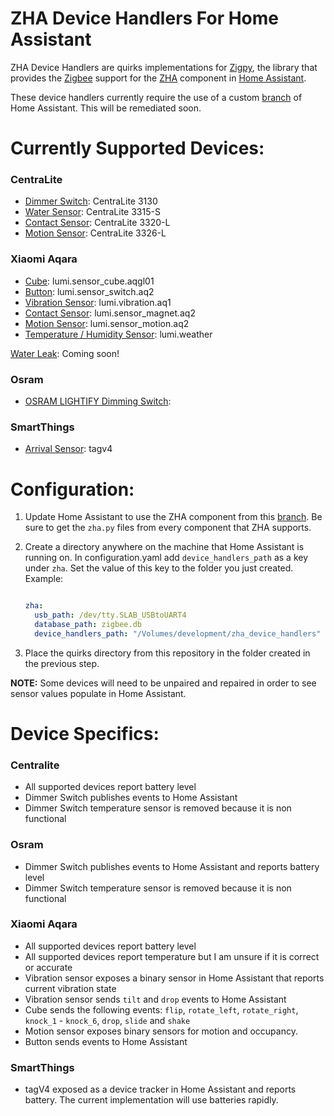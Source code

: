 # ZHA Device Handlers For Home Assistant

ZHA Device Handlers are quirks implementations for [Zigpy](https://github.com/zigpy/zigpy), the library that provides the [Zigbee](http://www.zigbee.org) support for the [ZHA](https://www.home-assistant.io/components/zha/) component in [Home Assistant](https://www.home-assistant.io).

These device handlers currently require the use of a custom [branch](https://github.com/dmulcahey/home-assistant/tree/dm/zha-sensor-playground) of Home Assistant. This will be remediated soon. 
#
# Currently Supported Devices:

### CentraLite
- [Dimmer Switch](https://centralite.com/products/smart-switch): CentraLite 3130
- [Water Sensor](https://centralite.com/products/water-sensor): CentraLite 3315-S
- [Contact Sensor](https://www.irisbylowes.com/support/?guideTitle=Iris-Contact-Sensor-3320-L-(2nd-Gen)&guideId=441744fa-3e2b-3bc9-87b2-a8fc76d85341): CentraLite 3320-L
- [Motion Sensor](https://www.irisbylowes.com/support/?guideTitle=Iris-Motion-Sensor&guideId=4be71b61-5938-30b6-8154-bd90cb9b4796): CentraLite 3326-L

### Xiaomi Aqara
- [Cube](https://www.aqara.com/en/cube_controller-product.html): lumi.sensor_cube.aqgl01
- [Button](https://www.aqara.com/en/wireless_mini_switch.html): lumi.sensor_switch.aq2
- [Vibration Sensor](http://www.xiaomimagazine.com/new-sensor-for-the-smart-home-xiaomi-check-aqara-smart-motion-sensor/): lumi.vibration.aq1
- [Contact Sensor](https://www.aqara.com/en/door_and_window_sensor-product.html): lumi.sensor_magnet.aq2
- [Motion Sensor](https://www.aqara.com/en/motion_sensor.html): lumi.sensor_motion.aq2
- [Temperature / Humidity Sensor](https://www.aqara.com/en/temperature_and_humidity_sensor-product.html): lumi.weather

[Water Leak](https://www.aqara.com/en/water_leak_sensor.html): Coming soon! 

### Osram
- [OSRAM LIGHTIFY Dimming Switch](https://assets.osram-americas.com/assets/Documents/LTFY012.06c0d6e6-17c7-4dcb-bd2c-1fca7feecfb4.pdf): 

### SmartThings
- [Arrival Sensor](https://support.smartthings.com/hc/en-us/articles/212417083): tagv4
#
# Configuration:

1. Update Home Assistant to use the ZHA component from this [branch](https://github.com/dmulcahey/home-assistant/tree/dm/zha-sensor-playground). Be sure to get the `zha.py` files from every component that ZHA supports.

2. Create a directory anywhere on the machine that Home Assistant is running on. In configuration.yaml add  `device_handlers_path` as a key under `zha`. Set the value of this key to the folder you just created.  
Example:

    ```yaml

    zha:
      usb_path: /dev/tty.SLAB_USBtoUART4
      database_path: zigbee.db
      device_handlers_path: "/Volumes/development/zha_device_handlers"

    ```

3. Place the quirks directory from this repository in the folder created in the previous step.

**NOTE:** Some devices will need to be unpaired and repaired in order to see sensor values populate in Home Assistant.

#
# Device Specifics:

### Centralite 

- All supported devices report battery level
- Dimmer Switch publishes events to Home Assistant
- Dimmer Switch temperature sensor is removed because it is non functional

### Osram

- Dimmer Switch publishes events to Home Assistant and reports battery level
- Dimmer Switch temperature sensor is removed because it is non functional

### Xiaomi Aqara

- All supported devices report battery level
- All supported devices report temperature but I am unsure if it is correct or accurate 
- Vibration sensor exposes a binary sensor in Home Assistant that reports current vibration state
- Vibration sensor sends `tilt` and `drop` events to Home Assistant
- Cube sends the following events: `flip`, `rotate_left`, `rotate_right`, `knock_1` - `knock_6`, `drop`, `slide` and `shake`
- Motion sensor exposes binary sensors for motion and occupancy.
- Button sends events to Home Assistant

### SmartThings

- tagV4 exposed as a device tracker in Home Assistant and reports battery. The current implementation will use batteries rapidly. 